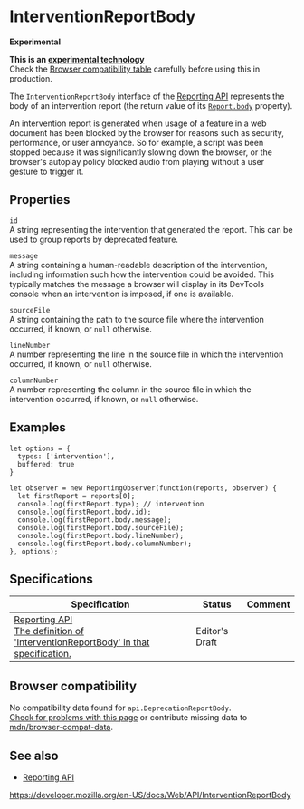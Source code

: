 InterventionReportBody
======================

**Experimental**

**This is an [experimental technology](https://developer.mozilla.org/en-US/docs/MDN/Guidelines/Conventions_definitions#experimental)**  
Check the [Browser compatibility table](#browser_compatibility) carefully before using this in production.

The `InterventionReportBody` interface of the [Reporting API](reporting_api) represents the body of an intervention report (the return value of its [`Report.body`](report/body) property).

An intervention report is generated when usage of a feature in a web document has been blocked by the browser for reasons such as security, performance, or user annoyance. So for example, a script was been stopped because it was significantly slowing down the browser, or the browser's autoplay policy blocked audio from playing without a user gesture to trigger it.

Properties
----------

`id`  
A string representing the intervention that generated the report. This can be used to group reports by deprecated feature.

`message`  
A string containing a human-readable description of the intervention, including information such how the intervention could be avoided. This typically matches the message a browser will display in its DevTools console when an intervention is imposed, if one is available.

`sourceFile`  
A string containing the path to the source file where the intervention occurred, if known, or `null` otherwise.

`lineNumber`  
A number representing the line in the source file in which the intervention occurred, if known, or `null` otherwise.

`columnNumber`  
A number representing the column in the source file in which the intervention occurred, if known, or `null` otherwise.

Examples
--------

    let options = {
      types: ['intervention'],
      buffered: true
    }

    let observer = new ReportingObserver(function(reports, observer) {
      let firstReport = reports[0];
      console.log(firstReport.type); // intervention
      console.log(firstReport.body.id);
      console.log(firstReport.body.message);
      console.log(firstReport.body.sourceFile);
      console.log(firstReport.body.lineNumber);
      console.log(firstReport.body.columnNumber);
    }, options);

Specifications
--------------

<table><thead><tr class="header"><th>Specification</th><th>Status</th><th>Comment</th></tr></thead><tbody><tr class="odd"><td><a href="https://w3c.github.io/reporting/#intervention-report">Reporting API<br />
<span class="small">The definition of 'InterventionReportBody' in that specification.</span></a></td><td><span class="spec-ed">Editor's Draft</span></td><td></td></tr></tbody></table>

Browser compatibility
---------------------

No compatibility data found for `api.DeprecationReportBody`.  
[Check for problems with this page](#on-github) or contribute missing data to [mdn/browser-compat-data](https://github.com/mdn/browser-compat-data).

See also
--------

-   [Reporting API](reporting_api)

<a href="https://developer.mozilla.org/en-US/docs/Web/API/InterventionReportBody" class="_attribution-link">https://developer.mozilla.org/en-US/docs/Web/API/InterventionReportBody</a>
